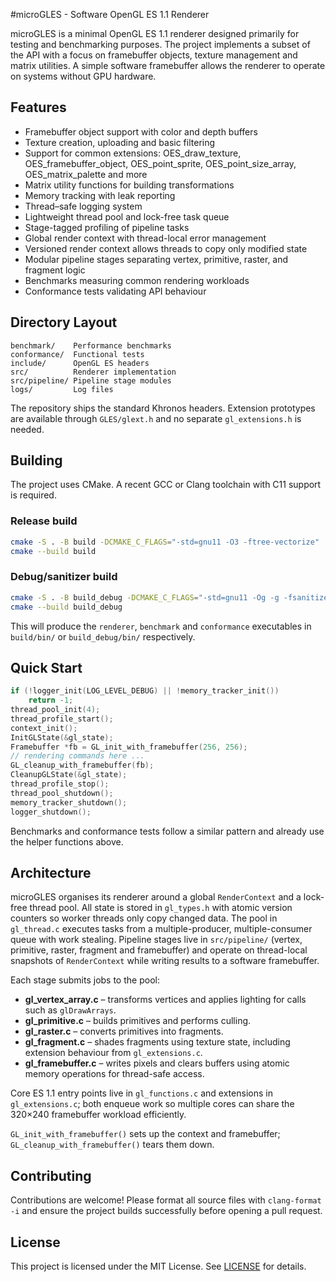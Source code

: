 #microGLES - Software OpenGL ES 1.1 Renderer

microGLES is a minimal OpenGL ES 1.1 renderer designed primarily for testing and benchmarking purposes. The project implements a subset of the API with a focus on framebuffer objects, texture management and matrix utilities. A simple software framebuffer allows the renderer to operate on systems without GPU hardware.

## Features

- Framebuffer object support with color and depth buffers
- Texture creation, uploading and basic filtering
- Support for common extensions: OES_draw_texture, OES_framebuffer_object,
  OES_point_sprite, OES_point_size_array, OES_matrix_palette and more
- Matrix utility functions for building transformations
- Memory tracking with leak reporting
- Thread–safe logging system
- Lightweight thread pool and lock-free task queue
- Stage-tagged profiling of pipeline tasks
- Global render context with thread-local error management
- Versioned render context allows threads to copy only modified state
- Modular pipeline stages separating vertex, primitive, raster, and fragment logic
- Benchmarks measuring common rendering workloads
- Conformance tests validating API behaviour

## Directory Layout

```
benchmark/    Performance benchmarks
conformance/  Functional tests
include/      OpenGL ES headers
src/          Renderer implementation
src/pipeline/ Pipeline stage modules
logs/         Log files
```

The repository ships the standard Khronos headers. Extension prototypes are
available through `GLES/glext.h` and no separate `gl_extensions.h` is needed.

## Building

The project uses CMake. A recent GCC or Clang toolchain with C11 support is required.

### Release build

```bash
cmake -S . -B build -DCMAKE_C_FLAGS="-std=gnu11 -O3 -ftree-vectorize"
cmake --build build
```

### Debug/sanitizer build

```bash
cmake -S . -B build_debug -DCMAKE_C_FLAGS="-std=gnu11 -Og -g -fsanitize=undefined,address"
cmake --build build_debug
```

This will produce the `renderer`, `benchmark` and `conformance` executables in `build/bin/` or `build_debug/bin/` respectively.

## Quick Start

```c
if (!logger_init(LOG_LEVEL_DEBUG) || !memory_tracker_init())
    return -1;
thread_pool_init(4);
thread_profile_start();
context_init();
InitGLState(&gl_state);
Framebuffer *fb = GL_init_with_framebuffer(256, 256);
// rendering commands here ...
GL_cleanup_with_framebuffer(fb);
CleanupGLState(&gl_state);
thread_profile_stop();
thread_pool_shutdown();
memory_tracker_shutdown();
logger_shutdown();
```

Benchmarks and conformance tests follow a similar pattern and already use the helper functions above.
## Architecture

microGLES organises its renderer around a global `RenderContext` and a lock-free thread pool.
All state is stored in `gl_types.h` with atomic version counters so worker
threads only copy changed data. The pool in `gl_thread.c` executes tasks from a
multiple-producer, multiple-consumer queue with work stealing.
Pipeline stages live in `src/pipeline/` (vertex, primitive, raster, fragment and
framebuffer) and operate on thread-local snapshots of `RenderContext` while
writing results to a software framebuffer.

Each stage submits jobs to the pool:
* **gl_vertex_array.c** – transforms vertices and applies lighting for calls
  such as `glDrawArrays`.
* **gl_primitive.c** – builds primitives and performs culling.
* **gl_raster.c** – converts primitives into fragments.
* **gl_fragment.c** – shades fragments using texture state, including
  extension behaviour from `gl_extensions.c`.
* **gl_framebuffer.c** – writes pixels and clears buffers using atomic memory
  operations for thread-safe access.

Core ES 1.1 entry points live in `gl_functions.c` and extensions in
`gl_extensions.c`;
both enqueue work so multiple cores can share the 320×240 framebuffer
	workload efficiently.

`GL_init_with_framebuffer()` sets up the context and framebuffer; `GL_cleanup_with_framebuffer()` tears them down.

## Contributing

Contributions are welcome! Please format all source files with `clang-format -i` and ensure the project builds successfully before opening a pull request.

## License

This project is licensed under the MIT License. See [LICENSE](LICENSE) for details.
